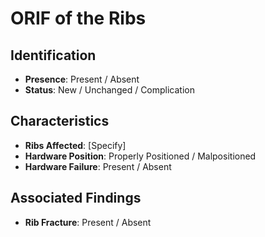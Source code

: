 # ORIF of the Ribs

## Identification

- **Presence**: Present / Absent
- **Status**: New / Unchanged / Complication

## Characteristics

- **Ribs Affected**: [Specify]
- **Hardware Position**: Properly Positioned / Malpositioned
- **Hardware Failure**: Present / Absent

## Associated Findings

- **Rib Fracture**: Present / Absent
